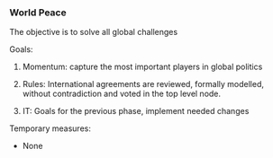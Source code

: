 ### World Peace

The objective is to solve all global challenges

Goals:

1. Momentum: capture the most important players in global politics

2. Rules: International agreements are reviewed, formally modelled, without contradiction and voted in the top level node.

3. IT: Goals for the previous phase, implement needed changes

Temporary measures:

*    None

